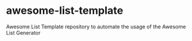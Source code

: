 # awesome-list-template
Awesome List Template repository to automate the usage of the Awesome List Generator 
